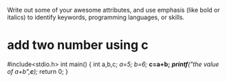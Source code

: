 Write out some of your awesome attributes, and use emphasis (like bold or italics) to identify keywords, programming languages, or skills. 
# add two number using c
#include<stdio.h>
int main()
{
int a,b,c;
_a=5;
b=6;_
**c=a+b;**
_**printf**("the value of a+b",**c**);_
return 0;
}

